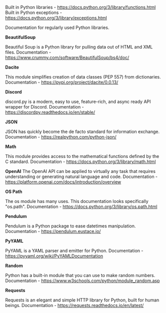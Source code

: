 Built in Python libraries - https://docs.python.org/3/library/functions.html
Built in Python exceptions - https://docs.python.org/3/library/exceptions.html


Documentation for regularly used Python libraries.


**BeautifulSoup**

Beautiful Soup is a Python library for pulling data out of HTML and XML files.
Documentation  - https://www.crummy.com/software/BeautifulSoup/bs4/doc/

**Dacite**

This module simplifies creation of data classes (PEP 557) from dictionaries.
Documentation - https://pypi.org/project/dacite/0.0.13/

**Discord**

discord.py is a modern, easy to use, feature-rich, and async ready API wrapper for Discord.
Documentation - https://discordpy.readthedocs.io/en/stable/

**JSON**

JSON has quickly become the de facto standard for information exchange.
Documentation - https://realpython.com/python-json/

**Math**

This module provides access to the mathematical functions defined by the C standard.
Documentation - https://docs.python.org/3/library/math.html

**OpenAI**
The OpenAI API can be applied to virtually any task that requires understanding or generating natural language and code.
Documentation - https://platform.openai.com/docs/introduction/overview

**OS Path**

The os module has many uses. This documentation looks specifically "os.path".
Documentation - https://docs.python.org/3/library/os.path.html

**Pendulum**

Pendulum is a Python package to ease datetimes manipulation.
Documentation - https://pendulum.eustace.io/

**PyYAML**

PyYAML is a YAML parser and emitter for Python.
Documentation - https://pyyaml.org/wiki/PyYAMLDocumentation

**Random**

Python has a built-in module that you can use to make random numbers.
Documentation - https://www.w3schools.com/python/module_random.asp 

**Requests**

Requests is an elegant and simple HTTP library for Python, built for human beings.
Documentation - https://requests.readthedocs.io/en/latest/